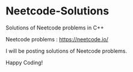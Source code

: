 # Neetcode-Solutions
Solutions of Neetcode problems in C++

Neetcode problems : https://neetcode.io/

I will be posting solutions of Neetcode problems.

Happy Coding!
